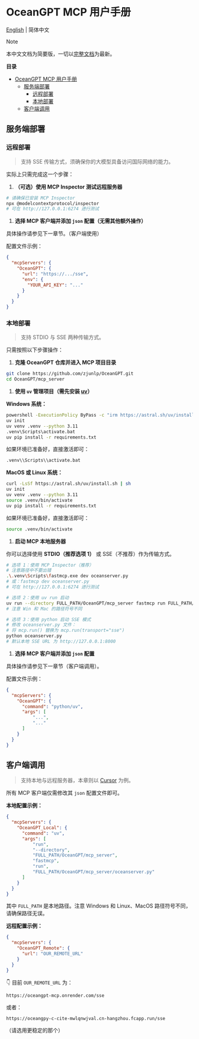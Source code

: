 # OceanGPT MCP 用户手册

[English](https://github.com/zjunlp/OceanGPT/blob/main/mcp_server/README.md) | 简体中文


> [!NOTE]
> 本中文文档为简要版，一切以[完整文档](https://github.com/zjunlp/OceanGPT/blob/main/mcp_server/README.md)为最新。



**目录**
- [OceanGPT MCP 用户手册](#oceangpt-mcp-用户手册)
  - [服务端部署](#服务端部署)
    - [远程部署](#远程部署)
    - [本地部署](#本地部署)
  - [客户端调用](#客户端调用)



## 服务端部署

### 远程部署

> 支持 SSE 传输方式，须确保你的大模型具备访问国际网络的能力。

实际上只需完成这一个步骤：

1. **（可选）使用 MCP Inspector 测试远程服务器**

```bash
# 请确保已安装 MCP Inspector
npx @modelcontextprotocol/inspector
# 可在 http://127.0.0.1:6274 进行测试
```

1. **选择 MCP 客户端并添加 `json` 配置（无需其他额外操作）**

具体操作请参见下一章节。（客户端使用）

配置文件示例：

```json
{
  "mcpServers": {
    "OceanGPT": {
      "url": "https://.../sse",
      "env": {
        "YOUR_API_KEY": "..."
      }
    }
  }
}
```



### 本地部署

> 支持 STDIO 与 SSE 两种传输方式。

只需按照以下步骤操作：

1. **克隆 OceanGPT 仓库并进入 MCP 项目目录**

```bash
git clone https://github.com/zjunlp/OceanGPT.git
cd OceanGPT/mcp_server
```

1. **使用 `uv` 管理项目（需先安装 [uv](https://docs.astral.sh/uv/getting-started/installation/#installing-uv)）**

**Windows 系统：**

```bash
powershell -ExecutionPolicy ByPass -c "irm https://astral.sh/uv/install.ps1 | iex"
uv init
uv venv .venv --python 3.11
.venv\Scripts\activate.bat
uv pip install -r requirements.txt
```

如果环境已准备好，直接激活即可：

```bash
.venv\\Scripts\\activate.bat
```

**MacOS 或 Linux 系统：**

```bash
curl -LsSf https://astral.sh/uv/install.sh | sh
uv init
uv venv .venv --python 3.11
source .venv/bin/activate
uv pip install -r requirements.txt
```

如果环境已准备好，直接激活即可：

```bash
source .venv/bin/activate
```

1. **启动 MCP 本地服务器**

你可以选择使用 **STDIO（推荐选项 1）** 或 SSE（不推荐）作为传输方式。

```bash
# 选项 1：使用 MCP Inspector（推荐）
# 注意路径中不要出错
.\.venv\Scripts\fastmcp.exe dev oceanserver.py
# 或：fastmcp dev oceanserver.py
# 可在 http://127.0.0.1:6274 进行测试

# 选项 2：使用 uv run 启动
uv run --directory FULL_PATH/OceanGPT/mcp_server fastmcp run FULL_PATH/OceanGPT/mcp_server/oceanserver.py
# 注意 Win 和 Mac 的路径符号不同

# 选项 3：使用 python 启动 SSE 模式
# 修改 oceanserver.py 文件：
# 将 mcp.run() 替换为 mcp.run(transport="sse")
python oceanserver.py
# 默认本地 SSE URL 为 http://127.0.0.1:8000
```

1. **选择 MCP 客户端并添加 `json` 配置**

具体操作请参见下一章节（客户端调用）。

配置文件示例：

```json
{
  "mcpServers": {
    "OceanGPT": {
      "command": "python/uv",
      "args": [
          "...",
          "..."
      ]
    }
  }
}
```



## 客户端调用

> 支持本地与远程服务器，本章则以 [Cursor](https://www.cursor.com/cn) 为例。

所有 MCP 客户端仅需修改其 `json` 配置文件即可。

**本地配置示例：**

```json
{
  "mcpServers": {
    "OceanGPT_Local": {
      "command": "uv",
      "args": [
          "run",
          "--directory",
          "FULL_PATH/OceanGPT/mcp_server",
          "fastmcp",
          "run",
          "FULL_PATH/OceanGPT/mcp_server/oceanserver.py"
      ]
    }
  }
}
```

其中 `FULL_PATH` 是本地路径。注意 Windows 和 Linux、MacOS 路径符号不同，请确保路径无误。

**远程配置示例：**

```json
{
  "mcpServers": {
    "OceanGPT_Remote": {
      "url": "OUR_REMOTE_URL"
    }
  }
}
```

👇 目前 `OUR_REMOTE_URL` 为：

```
https://oceangpt-mcp.onrender.com/sse
```

或者：

```
https://oceangpy-c-cite-mwlqnwjval.cn-hangzhou.fcapp.run/sse
```

（请选用更稳定的那个）
